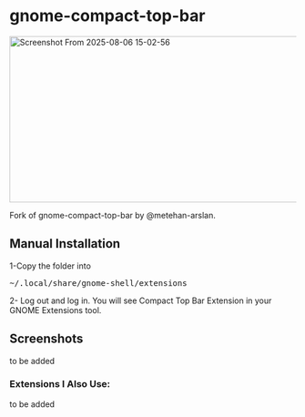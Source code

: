 # gnome-compact-top-bar

<img width="1920" height="292" alt="Screenshot From 2025-08-06 15-02-56" src="https://github.com/user-attachments/assets/c124bb87-7595-4a2f-8eed-bab33fb5a249" />


Fork of gnome-compact-top-bar by @metehan-arslan.

## Manual Installation
1-Copy the folder into
<pre>
~/.local/share/gnome-shell/extensions
</pre>
2- Log out and log in. You will see Compact Top Bar Extension in your GNOME Extensions tool.

## Screenshots
to be added

### Extensions I Also Use:  
to be added
